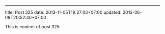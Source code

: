 ---
title: Post 325
date: 2013-11-05T19:27:03+07:00
updated: 2013-06-08T20:52:40+07:00

This is content of post 325